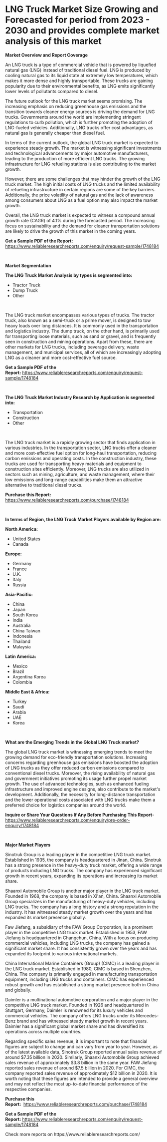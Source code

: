 <p><h1>LNG Truck Market Size Growing and Forecasted for period from 2023 - 2030 and provides complete market analysis of this market</h1></p><p><strong>Market Overview and Report Coverage</strong></p>
<p><p>An LNG truck is a type of commercial vehicle that is powered by liquefied natural gas (LNG) instead of traditional diesel fuel. LNG is produced by cooling natural gas to its liquid state at extremely low temperatures, which makes it more dense and highly transportable. These trucks are gaining popularity due to their environmental benefits, as LNG emits significantly lower levels of pollutants compared to diesel.</p><p>The future outlook for the LNG truck market seems promising. The increasing emphasis on reducing greenhouse gas emissions and the transition towards cleaner energy sources is driving the demand for LNG trucks. Governments around the world are implementing stringent regulations to curb pollution, which is further promoting the adoption of LNG-fueled vehicles. Additionally, LNG trucks offer cost advantages, as natural gas is generally cheaper than diesel fuel.</p><p>In terms of the current outlook, the global LNG truck market is expected to experience steady growth. The market is witnessing significant investments and technological advancements by major automotive manufacturers, leading to the production of more efficient LNG trucks. The growing infrastructure for LNG refueling stations is also contributing to the market growth.</p><p>However, there are some challenges that may hinder the growth of the LNG truck market. The high initial costs of LNG trucks and the limited availability of refueling infrastructure in certain regions are some of the key barriers. Additionally, the price volatility of natural gas and the lack of awareness among consumers about LNG as a fuel option may also impact the market growth.</p><p>Overall, the LNG truck market is expected to witness a compound annual growth rate (CAGR) of 4.1% during the forecasted period. The increasing focus on sustainability and the demand for cleaner transportation solutions are likely to drive the growth of this market in the coming years.</p></p>
<p><strong>Get a Sample PDF of the Report:</strong> <a href="https://www.reliableresearchreports.com/enquiry/request-sample/1748184">https://www.reliableresearchreports.com/enquiry/request-sample/1748184</a></p>
<p>&nbsp;</p>
<p><strong>Market Segmentation</strong></p>
<p><strong>The LNG Truck Market Analysis by types is segmented into:</strong></p>
<p><ul><li>Tractor Truck</li><li>Dump Truck</li><li>Other</li></ul></p>
<p>&nbsp;</p>
<p><p>The LNG truck market encompasses various types of trucks. The tractor truck, also known as a semi-truck or a prime mover, is designed to tow heavy loads over long distances. It is commonly used in the transportation and logistics industry. The dump truck, on the other hand, is primarily used for transporting loose materials, such as sand or gravel, and is frequently seen in construction and mining operations. Apart from these, there are other markets for LNG trucks, including beverage delivery, waste management, and municipal services, all of which are increasingly adopting LNG as a cleaner and more cost-effective fuel source.</p></p>
<p><strong>Get a Sample PDF of the Report:</strong>&nbsp;<a href="https://www.reliableresearchreports.com/enquiry/request-sample/1748184">https://www.reliableresearchreports.com/enquiry/request-sample/1748184</a></p>
<p>&nbsp;</p>
<p><strong>The LNG Truck Market Industry Research by Application is segmented into:</strong></p>
<p><ul><li>Transportation</li><li>Construction</li><li>Other</li></ul></p>
<p>&nbsp;</p>
<p><p>The LNG truck market is a rapidly growing sector that finds application in various industries. In the transportation sector, LNG trucks offer a cleaner and more cost-effective fuel option for long-haul transportation, reducing carbon emissions and operating costs. In the construction industry, these trucks are used for transporting heavy materials and equipment to construction sites efficiently. Moreover, LNG trucks are also utilized in sectors such as mining, agriculture, and waste management, where their low emissions and long-range capabilities make them an attractive alternative to traditional diesel trucks.</p></p>
<p><strong>Purchase this Report:</strong>&nbsp; <a href="https://www.reliableresearchreports.com/purchase/1748184">https://www.reliableresearchreports.com/purchase/1748184</a></p>
<p>&nbsp;</p>
<p><strong>In terms of Region, the LNG Truck Market Players available by Region are:</strong></p>
<p>
    <p> <strong> North America: </strong>
        <ul>
            <li>United States</li>
            <li>Canada</li>
        </ul>
        </p> 
    <p> <strong> Europe: </strong>
        <ul>
            <li>Germany</li>
            <li>France</li>
            <li>U.K.</li>
            <li>Italy</li>
            <li>Russia</li>
        </ul>
        </p> 
    <p> <strong> Asia-Pacific: </strong>
        <ul>
            <li>China</li>
            <li>Japan</li>
            <li>South Korea</li>
            <li>India</li>
            <li>Australia</li>
            <li>China Taiwan</li>
            <li>Indonesia</li>
            <li>Thailand</li>
            <li>Malaysia</li>
        </ul>
        </p> 
    <p> <strong> Latin America: </strong>
        <ul>
            <li>Mexico</li>
            <li>Brazil</li>
            <li>Argentina Korea</li>
            <li>Colombia</li>
        </ul>
        </p> 
    <p> <strong> Middle East & Africa: </strong>
        <ul>
            <li>Turkey</li>
            <li>Saudi</li>
            <li>Arabia</li>
            <li>UAE</li>
            <li>Korea</li>
        </ul>
    </p>
    </p>
<p>&nbsp;</p>
<p><strong>What are the Emerging Trends in the Global LNG Truck market?</strong></p>
<p><p>The global LNG truck market is witnessing emerging trends to meet the growing demand for eco-friendly transportation solutions. Increasing concerns regarding greenhouse gas emissions have boosted the adoption of LNG trucks as they offer reduced carbon emissions compared to conventional diesel trucks. Moreover, the rising availability of natural gas and government initiatives promoting its usage further propel market growth. The use of advanced technologies, such as enhanced fueling infrastructure and improved engine designs, also contribute to the market's development. Additionally, the necessity for long-distance transportation and the lower operational costs associated with LNG trucks make them a preferred choice for logistics companies around the world.</p></p>
<p><strong>Inquire or Share Your Questions If Any Before Purchasing This Report</strong>- <a href="https://www.reliableresearchreports.com/enquiry/pre-order-enquiry/1748184">https://www.reliableresearchreports.com/enquiry/pre-order-enquiry/1748184</a></p>
<p>&nbsp;</p>
<p><strong>Major Market Players</strong></p>
<p><p>Sinotruk Group is a leading player in the competitive LNG truck market. Established in 1935, the company is headquartered in Jinan, China. Sinotruk has a strong presence in the heavy-duty truck market, offering a wide range of products including LNG trucks. The company has experienced significant growth in recent years, expanding its operations and increasing its market share. </p><p>Shaanxi Automobile Group is another major player in the LNG truck market. Founded in 1968, the company is based in Xi'an, China. Shaanxi Automobile Group specializes in the manufacturing of heavy-duty vehicles, including LNG trucks. The company has a long history and a strong reputation in the industry. It has witnessed steady market growth over the years and has expanded its market presence globally.</p><p>Faw Jiefang, a subsidiary of the FAW Group Corporation, is a prominent player in the competitive LNG truck market. Established in 1953, FAW Jiefang is headquartered in Changchun, China. With a focus on producing commercial vehicles, including LNG trucks, the company has gained a significant market share. It has consistently grown over the years and has expanded its footprint to various international markets.</p><p>China International Marine Containers (Group) (CIMC) is a leading player in the LNG truck market. Established in 1980, CIMC is based in Shenzhen, China. The company is primarily engaged in manufacturing transportation equipment, including LNG trucks and containers. CIMC has experienced robust growth and has established a strong market presence both in China and globally.</p><p>Daimler is a multinational automotive corporation and a major player in the competitive LNG truck market. Founded in 1926 and headquartered in Stuttgart, Germany, Daimler is renowned for its luxury vehicles and commercial vehicles. The company offers LNG trucks under its Mercedes-Benz brand and has witnessed steady market growth in recent years. Daimler has a significant global market share and has diversified its operations across multiple countries.</p><p>Regarding specific sales revenue, it is important to note that financial figures are subject to change and can vary from year to year. However, as of the latest available data, Sinotruk Group reported annual sales revenue of around $7.35 billion in 2020. Similarly, Shaanxi Automobile Group achieved sales revenue of approximately $3.8 billion in the same year. FAW Jiefang reported sales revenue of around $7.5 billion in 2020. For CIMC, the company reported sales revenue of approximately $12 billion in 2020. It is worth noting that these figures are intended to provide a general overview and may not reflect the most up-to-date financial performance of the respective companies.</p></p>
<p><strong>Purchase this Report:</strong>&nbsp;&nbsp;<a href="https://www.reliableresearchreports.com/purchase/1748184">https://www.reliableresearchreports.com/purchase/1748184</a></p>
<p></p>
<p><strong>Get a Sample PDF of the Report:</strong>&nbsp;<a href="https://www.reliableresearchreports.com/enquiry/request-sample/1748184">https://www.reliableresearchreports.com/enquiry/request-sample/1748184</a></p>
<p>Check more reports on https://www.reliableresearchreports.com/</p>